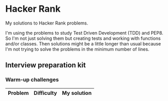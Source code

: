 # Hacker Rank

My solutions to Hacker Rank problems.

I'm using the problems to study Test Driven Development (TDD) and PEP8.
So I'm not just solving them but creating tests and working with functions
and/or classes. Then solutions might be a little longer than usual because
I'm not trying to solve the problems in the minimum number of lines.

## Interview preparation kit

### Warm-up challenges

| Problem | Difficulty | My solution |
| ------- | ---------- | ----------- |
